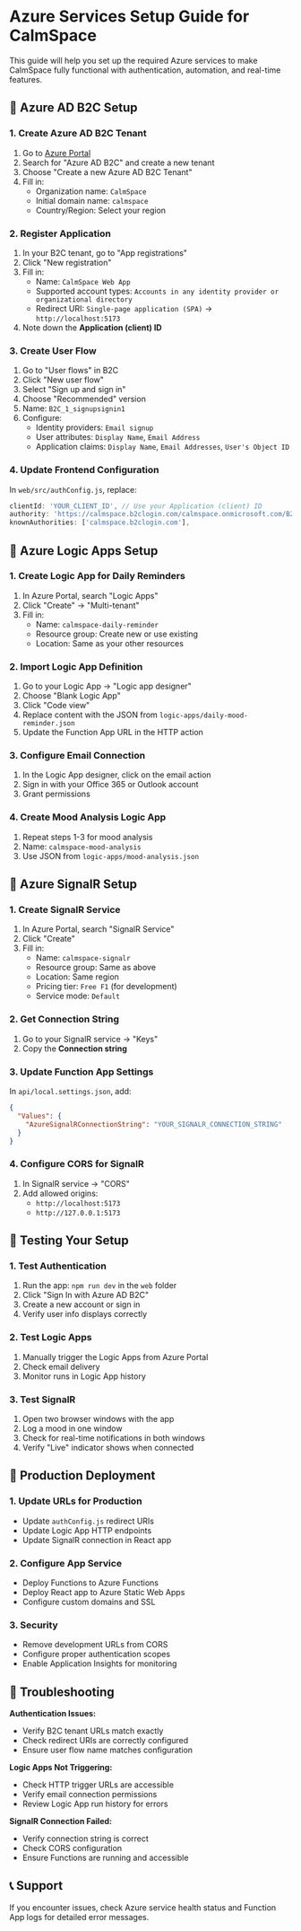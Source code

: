 # Azure Services Setup Guide for CalmSpace

This guide will help you set up the required Azure services to make CalmSpace fully functional with authentication, automation, and real-time features.

## 🔐 Azure AD B2C Setup

### 1. Create Azure AD B2C Tenant
1. Go to [Azure Portal](https://portal.azure.com)
2. Search for "Azure AD B2C" and create a new tenant
3. Choose "Create a new Azure AD B2C Tenant"
4. Fill in:
   - Organization name: `CalmSpace`
   - Initial domain name: `calmspace`
   - Country/Region: Select your region

### 2. Register Application
1. In your B2C tenant, go to "App registrations"
2. Click "New registration"
3. Fill in:
   - Name: `CalmSpace Web App`
   - Supported account types: `Accounts in any identity provider or organizational directory`
   - Redirect URI: `Single-page application (SPA)` → `http://localhost:5173`
4. Note down the **Application (client) ID**

### 3. Create User Flow
1. Go to "User flows" in B2C
2. Click "New user flow"
3. Select "Sign up and sign in"
4. Choose "Recommended" version
5. Name: `B2C_1_signupsignin1`
6. Configure:
   - Identity providers: `Email signup`
   - User attributes: `Display Name`, `Email Address`
   - Application claims: `Display Name`, `Email Addresses`, `User's Object ID`

### 4. Update Frontend Configuration
In `web/src/authConfig.js`, replace:
```javascript
clientId: 'YOUR_CLIENT_ID', // Use your Application (client) ID
authority: 'https://calmspace.b2clogin.com/calmspace.onmicrosoft.com/B2C_1_signupsignin1',
knownAuthorities: ['calmspace.b2clogin.com'],
```

## 🔄 Azure Logic Apps Setup

### 1. Create Logic App for Daily Reminders
1. In Azure Portal, search "Logic Apps"
2. Click "Create" → "Multi-tenant"
3. Fill in:
   - Name: `calmspace-daily-reminder`
   - Resource group: Create new or use existing
   - Location: Same as your other resources

### 2. Import Logic App Definition
1. Go to your Logic App → "Logic app designer"
2. Choose "Blank Logic App"
3. Click "Code view"
4. Replace content with the JSON from `logic-apps/daily-mood-reminder.json`
5. Update the Function App URL in the HTTP action

### 3. Configure Email Connection
1. In the Logic App designer, click on the email action
2. Sign in with your Office 365 or Outlook account
3. Grant permissions

### 4. Create Mood Analysis Logic App
1. Repeat steps 1-3 for mood analysis
2. Name: `calmspace-mood-analysis`
3. Use JSON from `logic-apps/mood-analysis.json`

## 📡 Azure SignalR Setup

### 1. Create SignalR Service
1. In Azure Portal, search "SignalR Service"
2. Click "Create"
3. Fill in:
   - Name: `calmspace-signalr`
   - Resource group: Same as above
   - Location: Same region
   - Pricing tier: `Free F1` (for development)
   - Service mode: `Default`

### 2. Get Connection String
1. Go to your SignalR service → "Keys"
2. Copy the **Connection string**

### 3. Update Function App Settings
In `api/local.settings.json`, add:
```json
{
  "Values": {
    "AzureSignalRConnectionString": "YOUR_SIGNALR_CONNECTION_STRING"
  }
}
```

### 4. Configure CORS for SignalR
1. In SignalR service → "CORS"
2. Add allowed origins:
   - `http://localhost:5173`
   - `http://127.0.0.1:5173`

## 🚀 Testing Your Setup

### 1. Test Authentication
1. Run the app: `npm run dev` in the `web` folder
2. Click "Sign In with Azure AD B2C"
3. Create a new account or sign in
4. Verify user info displays correctly

### 2. Test Logic Apps
1. Manually trigger the Logic Apps from Azure Portal
2. Check email delivery
3. Monitor runs in Logic App history

### 3. Test SignalR
1. Open two browser windows with the app
2. Log a mood in one window
3. Check for real-time notifications in both windows
4. Verify "Live" indicator shows when connected

## 🔧 Production Deployment

### 1. Update URLs for Production
- Update `authConfig.js` redirect URIs
- Update Logic App HTTP endpoints
- Update SignalR connection in React app

### 2. Configure App Service
- Deploy Functions to Azure Functions
- Deploy React app to Azure Static Web Apps
- Configure custom domains and SSL

### 3. Security
- Remove development URLs from CORS
- Configure proper authentication scopes
- Enable Application Insights for monitoring

## 🐛 Troubleshooting

**Authentication Issues:**
- Verify B2C tenant URLs match exactly
- Check redirect URIs are correctly configured
- Ensure user flow name matches configuration

**Logic Apps Not Triggering:**
- Check HTTP trigger URLs are accessible
- Verify email connection permissions
- Review Logic App run history for errors

**SignalR Connection Failed:**
- Verify connection string is correct
- Check CORS configuration
- Ensure Functions are running and accessible

## 📞 Support
If you encounter issues, check Azure service health status and Function App logs for detailed error messages.
